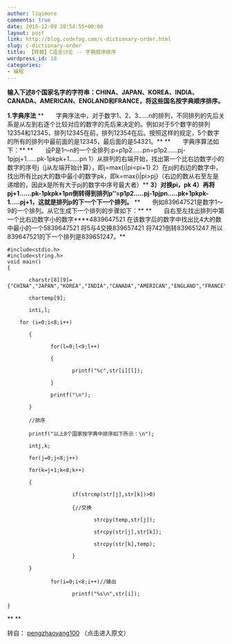 ```yaml
---
author: liqimore
comments: true
date: 2015-12-09 20:54:55+00:00
layout: post
link: http://blog.codefog.com/c-dictionary-order.html
slug: c-dictionary-order
title: 【转载】C语言讨论 -- 字典顺序排序
wordpress_id: 18
categories:
- 编程
---
```


**输入下述8个国家名字的字符串：CHINA、JAPAN、KOREA、INDIA、CANADA、AMERICAN、ENGLAND和FRANCE，将这些国名按字典顺序排序。**

**1.字典序法**
**　　字典序法中，对于数字1、2、3......n的排列，不同排列的先后关系是从左到右逐个比较对应的数字的先后来决定的。例如对于5个数字的排列12354和12345，排列12345在前，排列12354在后。按照这样的规定，5个数字的所有的排列中最前面的是12345，最后面的是54321。**
**　　字典序算法如下：**
**　　设P是1～n的一个全排列:p=p1p2......pn=p1p2......pj-1pjpj+1......pk-1pkpk+1......pn
1）从排列的右端开始，找出第一个比右边数字小的数字的序号j（j从左端开始计算），即j=max{i|pi<pi+1}
2）在pj的右边的数字中，找出所有比pj大的数中最小的数字pk，即k=max{i|pi>pj}（右边的数从右至左是递增的，因此k是所有大于pj的数字中序号最大者）**
**3）对换pi，pk
4）再将pj+1......pk-1pkpk+1pn倒转得到排列p’’=p1p2.....pj-1pjpn.....pk+1pkpk-1.....pj+1，这就是排列p的下一个下一个排列。**
**　　例如839647521是数字1～9的一个排列。从它生成下一个排列的步骤如下：**
**　　自右至左找出排列中第一个比右边数字小的数字****4839647521
在该数字后的数字中找出比4大的数中最小的一个5839647521
将5与4交换839657421
将7421倒转839651247
所以839647521的下一个排列是839651247。**

<!-- more -->

    
    #include<stdio.h>
    #include<string.h>
    void main()
    {
    
           charstr[8][9]={"CHINA","JAPAN","KOREA","INDIA","CANADA","AMERICAN","ENGLAND","FRANCE"};
    
           chartemp[9];
    
           inti,l;
    
        for (i=0;i<8;i++)
    
           {
    
                  for(l=0;l<9;l++)
    
                  {
    
                         printf("%c",str[i][l]);
    
                  }
    
                  printf("\n");
    
           }
    
           //排序
    
           printf("以上8个国家按字典中排序如下所示：\n");
    
           intj,k;
    
           for(j=0;j<8;j++)
    
           for(k=j+1;k<8;k++)
    
           {
    
                         if(strcmp(str[j],str[k])>0)
    
                         {//交换
    
                                strcpy(temp,str[j]);
    
                                strcpy(str[j],str[k]);
    
                                strcpy(str[k],temp); 
    
                         }
    
           }
    
                  for(i=0;i<8;i++)//输出
    
                         printf("%s\n",str[i]);
    
    }




** **



转自： [pengzhaoyang100](http://blog.csdn.net/pengzhaoyang100/article/details/7815244) （点击进入原文）
